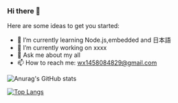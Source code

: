 ### Hi there 👋

Here are some ideas to get you started:

- 🌱 I’m currently learning Node.js,embedded and 日本語
- 🔭 I’m currently working on xxxx
- 💬 Ask me about my all
- 📫 How to reach me: wx1458084829@gmail.com

<!--
- ⚡ Fun fact: ...
- 😄 Pronouns: ...
- 👯 I’m looking to collaborate on ...
- 🤔 I’m looking for help with ...
-->
<!--
**wx1458084829/wx1458084829** is a ✨ _special_ ✨ repository because its `README.md` (this file) appears on your GitHub profile.
-->

![Anurag's GitHub stats](https://github-readme-stats.vercel.app/api?username=anuraghazra&show_icons=true&theme=radical)
<!--
[![Harlok's WakaTime stats](https://github-readme-stats.vercel.app/api/wakatime?username=ffflabs)](https://github.com/anuraghazra/github-readme-stats)
-->
[![Top Langs](https://github-readme-stats.vercel.app/api/top-langs/?username=anuraghazra&layout=pie)](https://github.com/anuraghazra/github-readme-stats)
